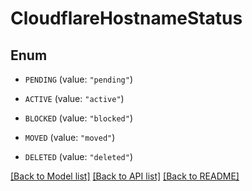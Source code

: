# CloudflareHostnameStatus

## Enum


* `PENDING` (value: `"pending"`)

* `ACTIVE` (value: `"active"`)

* `BLOCKED` (value: `"blocked"`)

* `MOVED` (value: `"moved"`)

* `DELETED` (value: `"deleted"`)


[[Back to Model list]](../README.md#documentation-for-models) [[Back to API list]](../README.md#documentation-for-api-endpoints) [[Back to README]](../README.md)


